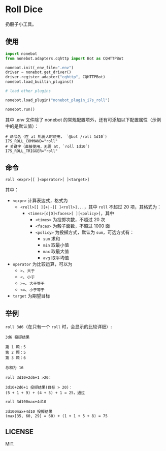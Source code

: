 # Roll Dice

扔骰子小工具。

## 使用

```python
import nonebot
from nonebot.adapters.cqhttp import Bot as CQHTTPBot

nonebot.init(_env_file=".env")
driver = nonebot.get_driver()
driver.register_adapter("cqhttp", CQHTTPBot)
nonebot.load_builtin_plugins()

# load other plugins

nonebot.load_plugin("nonebot_plugin_i7s_roll")

nonebot.run()
```

其中 .env 文件除了 nonebot 的常规配置项外，还有可添加以下配置属性（示例中的是默认值）：

```env
# 命令名（在 at 机器人时使用， `@bot /roll 1d10`）
I7S_ROLL_COMMAND="roll"
# 关键字（直接使用，无需 at, `roll 1d10`）
I7S_ROLL_TRIGGER="roll"
```

## 命令

`roll <expr>[[ ]<operator>[ ]<target>]`

其中：

- `<expr>` 计算表达式，格式为
  - `<roll>[[ ][+|-][ ]<roll>]...`，其中 `roll` 不超过 20 项，其格式为：
    - `<times>[d|D]<faces>[ ][<policy>]`，其中
      - `<times>` 为投掷次数，不超过 20 次
      - `<faces>` 为骰子面数，不超过 1000 面
      - `<policy>` 为投掷方式，默认为 `sum`，可选方式有：
        - `sum` 求和
        - `min` 取最小值
        - `max` 取最大值
        - `avg` 取平均值
- `operator` 为比较运算，可以为
  - `>`、`大于`
  - `<`、`小于`
  - `>=`、`大于等于`
  - `<=`、`小于等于`
- `target` 为期望目标

## 举例

`roll 3d6`（在只有一个 `roll` 时，会显示的比较详细）:

```text
3d6 投掷结果

第 1 颗：5
第 2 颗：5
第 3 颗：6

总和为 16
```

`roll 3d10+2d6+1 >20`:

```text
3d10+2d6+1 投掷结果(目标 > 20)：
(5 + 1 + 9) + (4 + 5) + 1 = 25，通过
```

`roll 3d100max+4d10`

```text
3d100max+4d10 投掷结果
(max[35, 60, 29] = 60) + (1 + 1 + 5 + 8) = 75
```

## LICENSE

MIT.
